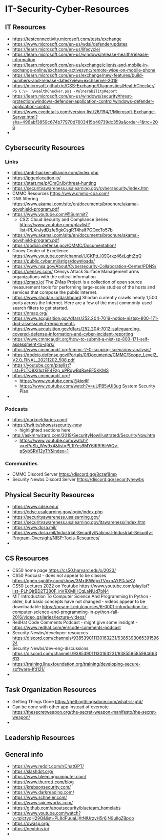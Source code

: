 # IT-Security-Cyber-Resources

## IT Resources
* https://testconnectivity.microsoft.com/tests/exchange
* https://www.microsoft.com/en-us/wdsi/defenderupdates
* https://learn.microsoft.com/en-us/lifecycle/
* https://learn.microsoft.com/en-us/windows/release-health/release-information
* https://learn.microsoft.com/en-us/exchange/clients-and-mobile-in-exchange-online/exchange-activesync/remote-wipe-on-mobile-phone
* https://learn.microsoft.com/en-us/exchange/new-features/build-numbers-and-release-dates?view=exchserver-2019
* https://microsoft.github.io/CSS-Exchange/Diagnostics/HealthChecker/   `PS C:\> .\HealthChecker.ps1 -VulnerabilityReport`
* https://learn.microsoft.com/en-us/windows/security/threat-protection/windows-defender-application-control/windows-defender-application-control
* https://www.cvedetails.com/version-list/26/194/1/Microsoft-Exchange-Server.html?sha=496abf3959c674b77970d7603415b40739dc359a&order=1&trc=206
* 

## Cybersecurity Resources
### Links
* https://anti-hacker-alliance.com/index.php
* https://ipgeolocation.io/
* https://start.me/p/OmOrJb/threat-hunting
* https://securityawareness.usalearning.gov/cybersecurity/index.htm
* CMMC Resources https://www.cmmc-coa.com/
* DNS filtering https://www.akamai.com/site/en/documents/brochure/akamai-govshield-program.pdf
* https://www.youtube.com/@Summit7
  * CS2: Cloud Security and Compliance Series https://www.youtube.com/playlist?list=PLXnJydDzfe6gkCsgRT4hslfPGOxcTo57b
* https://www.akamai.com/site/en/documents/brochure/akamai-govshield-program.pdf
* https://dodcio.defense.gov/CMMC/Documentation/
* Cooey Center of Excellence  https://www.youtube.com/channel/UCKFtt_l09Grkz46xLqhtZqQ
* https://public.cyber.mil/stigs/downloads/
* https://www.nsa.gov/About/Cybersecurity-Collaboration-Center/PDNS/
* https://censys.com/  Censys Attack Surface Management arms organizations with the critical information
* https://zmap.io/  The ZMap Project is a collection of open source measurement tools for performing large-scale studies of the hosts and services that compose the public Internet.
* https://www.shodan.io/dashboard    Shodan currently crawls nearly 1,500 ports across the Internet. Here are a few of the most commonly-used search filters to get started.
* https://nmap.org/
* https://www.acquisition.gov/dfars/252.204-7019-notice-nistsp-800-171-dod-assessment-requirements
* https://www.acquisition.gov/dfars/252.204-7012-safeguarding-covered-defense-information-and-cyber-incident-reporting
* https://www.cmmcaudit.org/how-to-submit-a-nist-sp-800-171-self-assessment-to-sprs/
* https://www.cmmcaudit.org/cmmc-2-0-scoping-scenarios-analysis/
* https://dodcio.defense.gov/Portals/0/Documents/CMMC/Scope_Level2_V2.0_FINAL_20211202_508.pdf
* https://youtube.com/playlist?list=PLTO8Xj1uzEF4Fzp_uPRgwBdRxeEF5KKMS
* https://www.cmmcaudit.org/
    * https://www.youtube.com/@kierilf
    * https://www.youtube.com/watch?v=uUPB5vUl3ug System Security Plan
* 

### Podcasts
* https://darknetdiaries.com/
* https://twit.tv/shows/security-now
  * highlighted sections here
* http://askmrwizard.com/2019/SecurityNowIllustrated/SecurityNow.htm
  *  https://www.youtube.com/watch?v=ePuSb_Ww9x4&list=PL1IYes9MY6lK9f6lrWQv-pSybSRV12yTY&index=1

### Communities
* CMMC Discord Server  https://discord.gg/8czef8mp
* Security Newbs Discord Server  https://discord.gg/securitynewbs

## Physical Security Resources
* https://www.cdse.edu/
* https://cdse.usalearning.gov/login/index.php
* https://securityawareness.usalearning.gov/
* https://securityawareness.usalearning.gov/itawareness/index.htm
* https://www.dcsa.mil/
* https://www.dcsa.mil/Industrial-Security/National-Industrial-Security-Program-Oversight/NISP-Tools-Resources/
* 

## CS Resources
* CS50 home page https://cs50.harvard.edu/x/2023/
* CS50 Podcast - does not appear to be classes  https://open.spotify.com/show/3MxtKWdpxTVvxnAYPDJuKV
* CS50 Lectures 2022 on Youtube https://www.youtube.com/playlist?list=PLhQjrBD2T380F_inVRXMIHCqLaNUd7bN4
* MIT Introduction To Computer Science And Programming In Python - older, but basic concepts have not changed - videos appear to be downloadable  https://ocw.mit.edu/courses/6-0001-introduction-to-computer-science-and-programming-in-python-fall-2016/video_galleries/lecture-videos/
* RedHat Code Comments Podcast - might give some insidght - https://www.redhat.com/en/code-comments-podcast
* Security Newbs/developer-resources  https://discord.com/channels/938539011130163231/938539306539159624
* Security Newbs/dev-eng-discussions https://discord.com/channels/938539011130163231/938558585984663613
* https://training.linuxfoundation.org/training/developing-secure-software-lfd121/
* 

## Task Organization Resources
* Getting Things Done https://gettingthingsdone.com/what-is-gtd/
* Can be done with other app instead of evernote https://thesecretweapon.org/the-secret-weapon-manifesto/the-secret-weapon/
* 

## Leadership Resources



## General info
* https://www.reddit.com/r/ChatGPT/
* https://slashdot.org/
* https://www.bleepingcomputer.com/
* https://www.thurrott.com/blog
* https://krebsonsecurity.com/
* https://www.darkreading.com/
* https://www.schneier.com/
* https://www.spiceworks.com/
* https://github.com/aboutsecurity/blueteam_homelabs
* https://www.youtube.com/watch?v=tpIctyqH29Q&list=PL8dPuuaLjXtNlUrzyH5r6jN9ulIgZBpdo
* https://owasp.org/
* https://nextdns.io/
* 
